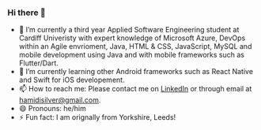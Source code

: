 ### Hi there 👋

- 🔭 I’m currently a third year Applied Software Engineering student at Cardiff Univeristy with expert knowledge of Microsoft Azure, DevOps within an Agile envrioment,  Java, HTML & CSS, JavaScript, MySQL and mobile development using Java and with mobile frameworks such as Flutter/Dart.
- 🌱 I’m currently learning other Android frameworks such as React Native and Swift for iOS developement.
- 📫 How to reach me: Please contact me on [LinkedIn](https://www.linkedin.com/in/hamidai/) or through email at hamidisilver@gmail.com.
- 😄 Pronouns: he/him
- ⚡ Fun fact: I am orignally from Yorkshire, Leeds!
